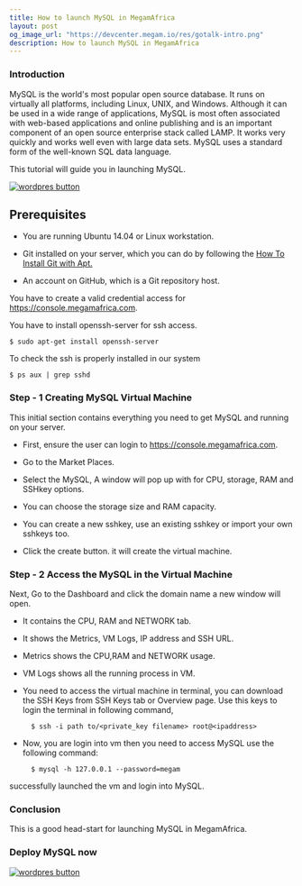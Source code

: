 ```yaml
---
title: How to launch MySQL in MegamAfrica
layout: post
og_image_url: "https://devcenter.megam.io/res/gotalk-intro.png"
description: How to launch MySQL in MegamAfrica
---
```


### Introduction

MySQL is the world's most popular open source database. It runs on virtually all platforms, including Linux, UNIX, and Windows. Although it can be used in a wide range of applications, MySQL is most often associated with web-based applications and online publishing and is an important component of an open source enterprise stack called LAMP. It works very quickly and works well even with large data sets. MySQL uses a standard form of the well-known SQL data language.

This tutorial will guide you in launching MySQL.

<a href="https://console.megamafrica.com" target="_blank">
<img src="https://s3-ap-southeast-1.amazonaws.com/megampub/images/megamafrica/DEPLOY-TO-MEGAM-AFRICA-BIG1.png" alt="wordpres button" /></a>

## Prerequisites

* You are running Ubuntu 14.04 or Linux workstation.

* Git installed on your server, which you can do by following the [How To Install Git with Apt.](https://www.digitalocean.com/community/tutorials/how-to-install-git-on-ubuntu-14-04)

* An account on GitHub, which is a Git repository host.

You have to create a valid credential access for https://console.megamafrica.com.

You have to install openssh-server for ssh access.

	$ sudo apt-get install openssh-server

To check the ssh is properly installed in our system

	$ ps aux | grep sshd

### Step - 1 Creating MySQL Virtual Machine

This initial section contains everything you need to get MySQL and running on your server.

* First, ensure the user can login to https://console.megamafrica.com.

* Go to the Market Places.

* Select the MySQL, A window will pop up with for CPU, storage, RAM and SSHkey options.

* You can choose the storage size and RAM capacity.

* You can create a new sshkey, use an existing sshkey or import your own sshkeys too.

* Click the create button. it will create the virtual machine.

### Step - 2 Access the MySQL in the Virtual Machine

Next, Go to the Dashboard and click the domain name a new window will open.

* It contains the CPU, RAM and NETWORK tab.

* It shows the Metrics, VM Logs, IP address and SSH URL.

* Metrics shows the CPU,RAM and NETWORK  usage.

* VM Logs shows all the running process in VM.

* You need to access the virtual machine in terminal, you can download the SSH Keys from SSH Keys tab or Overview page. Use this keys to login the terminal in following command,

 		$ ssh -i path to/<private_key filename> root@<ipaddress>

* Now, you are login into vm then you need to access MySQL use the following command:

		$ mysql -h 127.0.0.1 --password=megam

successfully launched the vm and login into MySQL.

### Conclusion

This is a good head-start for launching MySQL in MegamAfrica.

### Deploy MySQL now

<a href="https://console.megamafrica.com" target="_blank">
<img src="https://s3-ap-southeast-1.amazonaws.com/megampub/images/megamafrica/DEPLOY-TO-MEGAM-AFRICA-BIG1.png" alt="wordpres button" /></a>
